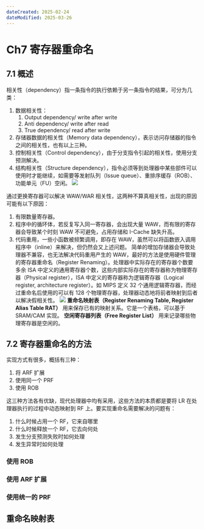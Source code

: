 ```yaml
---
dateCreated: 2025-02-24
dateModified: 2025-03-26
---
```

# Ch7 寄存器重命名
## 7.1 概述

相关性（dependency）指一条指令的执行依赖于另一条指令的结果，可分为几类：

1. 数据相关性：
	1. Output dependency/ write after write
	2. Anti dependency/ write after read
	3. True dependency/ read after write
2. 存储器数据的相关性（Memory data dependency），表示访问存储器的指令之间的相关性，也有以上三种。
3. 控制相关性（Control dependency），由于分支指令引起的相关性，使用分支预测解决。
4. 结构相关性（Structure dependency），指令必须等到处理器中某些部件可以使用时才能继续，如需要等发射队列（Issue queue）、重排序缓存（ROB）、功能单元（FU）空闲。
![](解决相关性.png)

通过更换寄存器可以解决 WAW/WAR 相关性，这两种不算真相关性，出现的原因可能有以下原因：

1. 有限数量寄存器。
2. 程序中的循环体，若反复写入同一寄存器，会出现大量 WAW，而有限的寄存器会导致某个时刻 WAW 不可避免，占用存储和 I-Cache 缺失升高。
3. 代码重用，一些小函数被频繁调用，即存在 WAW，虽然可以将函数嵌入调用程序中（inline）来解决，但仍然会又上述问题。
简单的增加存储器会导致处理器不兼容，也无法解决代码重用产生的 WAW，最好的方法是使用硬件管理的寄存器重命名（Register Renaming）。处理器中实际存在的寄存器个数要多余 ISA 中定义的通用寄存器个数，这些内部实际存在的寄存器称为物理寄存器（Physical register），ISA 中定义的寄存器称为逻辑寄存器（Logical register, architecture register）。如 MIPS 定义 32 个通用逻辑寄存器，而经过重命名后使用的可以有 128 个物理寄存器，处理器动态地将前者映射到后者以解决假相关性。
![](使用重命名.png)
**重命名映射表（Register Renaming Table, Register Alias Table RAT）** 用来保存已有的映射关系。它是一个表格，可以基于 SRAM/CAM 实现。
**空闲寄存器列表（Free Register List）** 用来记录哪些物理寄存器是空闲的。

## 7.2 寄存器重命名的方法

实现方式有很多，概括有三种：

1. 将 ARF 扩展
2. 使用同一个 PRF
3. 使用 ROB

这三种方法各有优缺，现代处理器中均有采用，这些方法的本质都是要将 LR 在处理器执行的过程中动态映射到 RF 上。要实现重命名需要解决的问题有：

1. 什么时候占用一个 RF，它来自哪里
2. 什么时候释放一个 RF，它去向何处
3. 发生分支预测失败时如何处理
4. 发生异常时如何处理

### 使用 ROB

### 使用 ARF 扩展

### 使用统一的 PRF

## 重命名映射表
